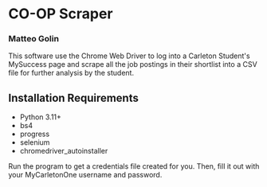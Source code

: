 # CO-OP Scraper
### Matteo Golin

This software use the Chrome Web Driver to log into a Carleton Student's MySuccess page and scrape all the job postings
in their shortlist into a CSV file for further analysis by the student.

## Installation Requirements
- Python 3.11+
- bs4
- progress
- selenium
- chromedriver_autoinstaller

Run the program to get a credentials file created for you. Then, fill it out with your MyCarletonOne username and
password.